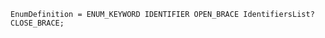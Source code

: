 <!-- This file is generated automatically by infrastructure scripts. Please don't edit by hand. -->

```{ .ebnf .slang-ebnf #EnumDefinition }
EnumDefinition = ENUM_KEYWORD IDENTIFIER OPEN_BRACE IdentifiersList? CLOSE_BRACE;
```
